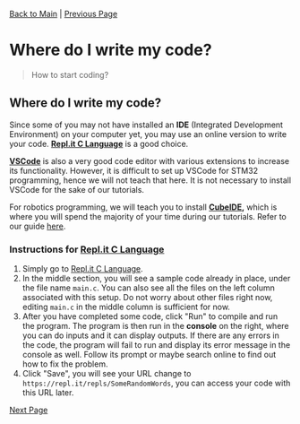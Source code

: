 [Back to Main](README.html) | [Previous Page](01_intro.html)

# Where do I write my code?

> How to start coding?

## Where do I write my code?

Since some of you may not have installed an **IDE** (Integrated Development Environment) on your computer yet, you may use an online version to write your code. [**Repl.it C Language**](https://repl.it/languages/c) is a good choice.

[**VSCode**](https://code.visualstudio.com/download) is also a very good code editor with various extensions to increase its functionality. However, it is difficult to set up VSCode for STM32 programming, hence we will not teach that here. It is not necessary to install VSCode for the sake of our tutorials.

For robotics programming, we will teach you to install [**CubeIDE**](https://www.st.com/content/st\_com/en/products/development-tools/software-development-tools/stm32-software-development-tools/stm32-ides/stm32cubeide.html?dl=mDz41Ame3rsvInWnnBOgtQ%3D%3D%2CcZwAba%2BIy%2FG8DrU77U5EEghQuKOCpNSACfvi2bwE08ZENmt9WBEXUiTFvdmySC1TNkz3H0dEAD1mlAg7m066zK%2F%2FEiRsAU9fsh2Z8qjWUeqproTDa74wIxaZNYl1hc8eF0gQr7rlIcOFvgurma6ZSOcIVxYHcXIdvJ5AxC%2BjWa6UGFNZRkS7jDzol8Tpl0jvo%2FAMwRruaLwkCR%2FMlSU58%2BCO7kAgbbpI9k1Vk9wfiVIDHh0oLoPz8srvZAj96TsE29RwNdrqa5DDOqFkNATwOtfq6CcuEy9pRVfVZ3qne5KLKsG0slrZQbhGh4%2FQj8jZ6HR7SsRXbr3AoEgc4EqypbnffnzAqnjfo6JE9Ir0kfR1TifcvX1rsJBK9ih6p%2Fbw%2BnqV22OC7utWyvidL7rQyLfyuw2MzWI7bH8qtlwMkyfOYFJ2k%2Bdkhpuhbe5jf6GM\&uid=Pg30eCicqbj1AXYhNpUwb3QskPXfCpAM#get-software)**,** which is where you will spend the majority of your time during our tutorials. Refer to our guide [here](../../tutorial-1-c-and-cubeide-setup/stm32cubeide-setup/stm32-cubeide-setup/).

### Instructions for [Repl.it C Language](https://repl.it/languages/c)

1. Simply go to [Repl.it C Language](https://repl.it/languages/c).
2. In the middle section, you will see a sample code already in place, under the file name `main.c`. You can also see all the files on the left column associated with this setup. Do not worry about other files right now, editing `main.c` in the middle column is sufficient for now.
3. After you have completed some code, click "Run" to compile and run the program. The program is then run in the **console** on the right, where you can do inputs and it can display outputs. If there are any errors in the code, the program will fail to run and display its error message in the console as well. Follow its prompt or maybe search online to find out how to fix the problem.
4. Click "Save", you will see your URL change to `https://repl.it/repls/SomeRandomWords`, you can access your code with this URL later.

[Next Page](03_hello_world.html)